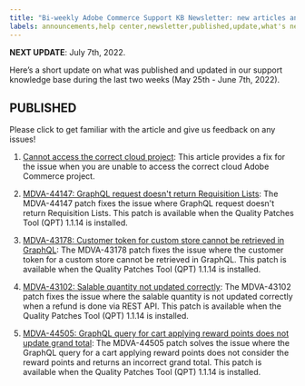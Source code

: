 ```yaml
---
title: "Bi-weekly Adobe Commerce Support KB Newsletter: new articles and updates"
labels: announcements,help center,newsletter,published,update,what's new,Magento,Adobe Commerce,cloud infrastructure,on-premises
---
```


 **NEXT UPDATE**: July 7th, 2022.

Here’s a short update on what was published and updated in our support knowledge base during the last two weeks (May 25th - June 7th, 2022).

## PUBLISHED

Please click to get familiar with the article and give us feedback on any issues!

1. [Cannot access the correct cloud project](https://support.magento.com/hc/en-us/articles/6706549261709-Cannot-access-the-correct-cloud-project): This article provides a fix for the issue when you are unable to access the correct cloud Adobe Commerce project.

1. [MDVA-44147: GraphQL request doesn't return Requisition Lists](https://support.magento.com/hc/en-us/articles/6520082519565-MDVA-44147-GraphQL-request-doesn-t-return-Requisition-Lists): The MDVA-44147 patch fixes the issue where GraphQL request doesn't return Requisition Lists. This patch is available when the Quality Patches Tool (QPT) 1.1.14 is installed.

1. [MDVA-43178: Customer token for custom store cannot be retrieved in GraphQL](https://support.magento.com/hc/en-us/articles/6618534870925-MDVA-43178-Customer-token-for-custom-store-cannot-be-retrieved-in-GraphQL): The MDVA-43178 patch fixes the issue where the customer token for a custom store cannot be retrieved in GraphQL. This patch is available when the Quality Patches Tool (QPT) 1.1.14 is installed.

1. [MDVA-43102: Salable quantity not updated correctly](https://support.magento.com/hc/en-us/articles/6618534870925-MDVA-43178-Customer-token-for-custom-store-cannot-be-retrieved-in-GraphQL): The MDVA-43102 patch fixes the issue where the salable quantity is not updated correctly when a refund is done via REST API. This patch is available when the Quality Patches Tool (QPT) 1.1.14 is installed.

1. [MDVA-44505: GraphQL query for cart applying reward points does not update grand total](https://support.magento.com/hc/en-us/articles/6514057527309-MDVA-44505-GraphQL-query-for-cart-applying-reward-points-does-not-update-grand-total): The MDVA-44505 patch solves the issue where the GraphQL query for a cart applying reward points does not consider the reward points and returns an incorrect grand total. This patch is available when the Quality Patches Tool (QPT) 1.1.14 is installed.
